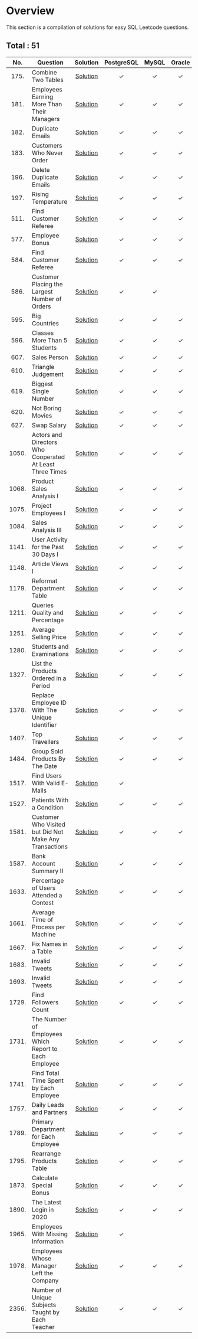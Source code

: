 # Overview

This section is a compilation of solutions for easy SQL Leetcode questions.


## Total : 51


| No. | Question | Solution | PostgreSQL | MySQL | Oracle |
|:---:|----------|:--------:|:----------:|:-----:|:------:|
| 175. | Combine Two Tables | [Solution](https://github.com/ezryn-zaharoff/leetcode-solutions/blob/master/sql/01-sql-easy/easy-solutions/Q0175.md) | ✓ | ✓ | ✓ |
| 181. | Employees Earning More Than Their Managers | [Solution](https://github.com/ezryn-zaharoff/leetcode-solutions/blob/master/sql/01-sql-easy/easy-solutions/Q0181.md) | ✓ | ✓ | ✓ |
| 182. | Duplicate Emails | [Solution](https://github.com/ezryn-zaharoff/leetcode-solutions/blob/master/sql/01-sql-easy/easy-solutions/Q0182.md) | ✓ | ✓ | ✓ |
| 183. | Customers Who Never Order | [Solution](https://github.com/ezryn-zaharoff/leetcode-solutions/blob/master/sql/01-sql-easy/easy-solutions/Q0183.md) | ✓ | ✓ | ✓ |
| 196. | Delete Duplicate Emails | [Solution](https://github.com/ezryn-zaharoff/leetcode-solutions/blob/master/sql/01-sql-easy/easy-solutions/Q0196.md) | ✓ | ✓ | ✓ |
| 197. | Rising Temperature | [Solution](https://github.com/ezryn-zaharoff/leetcode-solutions/blob/master/sql/01-sql-easy/easy-solutions/Q0197.md) | ✓ | ✓ | ✓ |
| 511. | Find Customer Referee | [Solution](https://github.com/ezryn-zaharoff/leetcode-solutions/blob/master/sql/01-sql-easy/easy-solutions/Q0511.md) | ✓ | ✓ | ✓ |
| 577. | Employee Bonus | [Solution](https://github.com/ezryn-zaharoff/leetcode-solutions/blob/master/sql/01-sql-easy/easy-solutions/Q0577.md) | ✓ | ✓ | ✓ |
| 584. | Find Customer Referee | [Solution](https://github.com/ezryn-zaharoff/leetcode-solutions/blob/master/sql/01-sql-easy/easy-solutions/Q0584.md) | ✓ | ✓ | ✓ |
| 586. | Customer Placing the Largest Number of Orders | [Solution](https://github.com/ezryn-zaharoff/leetcode-solutions/blob/master/sql/01-sql-easy/easy-solutions/Q0586.md) | ✓ | ✓ |  |
| 595. | Big Countries | [Solution](https://github.com/ezryn-zaharoff/leetcode-solutions/blob/master/sql/01-sql-easy/easy-solutions/Q0595.md) | ✓ | ✓ | ✓ |
| 596. | Classes More Than 5 Students | [Solution](https://github.com/ezryn-zaharoff/leetcode-solutions/blob/master/sql/01-sql-easy/easy-solutions/Q0596.md) | ✓ | ✓ | ✓ |
| 607. | Sales Person | [Solution](https://github.com/ezryn-zaharoff/leetcode-solutions/blob/master/sql/01-sql-easy/easy-solutions/Q0607.md) | ✓ | ✓ | ✓ |
| 610. | Triangle Judgement | [Solution](https://github.com/ezryn-zaharoff/leetcode-solutions/blob/master/sql/01-sql-easy/easy-solutions/Q0610.md) | ✓ | ✓ | ✓ |
| 619. | Biggest Single Number | [Solution](https://github.com/ezryn-zaharoff/leetcode-solutions/blob/master/sql/01-sql-easy/easy-solutions/Q0619.md) | ✓ | ✓ | ✓ |
| 620. | Not Boring Movies | [Solution](https://github.com/ezryn-zaharoff/leetcode-solutions/blob/master/sql/01-sql-easy/easy-solutions/Q0620.md) | ✓ | ✓ | ✓ |
| 627. | Swap Salary | [Solution](https://github.com/ezryn-zaharoff/leetcode-solutions/blob/master/sql/01-sql-easy/easy-solutions/Q0627.md) | ✓ | ✓ | ✓ |
| 1050. | Actors and Directors Who Cooperated At Least Three Times | [Solution](https://github.com/ezryn-zaharoff/leetcode-solutions/blob/master/sql/01-sql-easy/easy-solutions/Q1050.md) | ✓ | ✓ | ✓ |
| 1068. | Product Sales Analysis I | [Solution](https://github.com/ezryn-zaharoff/leetcode-solutions/blob/master/sql/01-sql-easy/easy-solutions/Q1068.md) | ✓ | ✓ | ✓ |
| 1075. | Project Employees I | [Solution](https://github.com/ezryn-zaharoff/leetcode-solutions/blob/master/sql/01-sql-easy/easy-solutions/Q1075.md) | ✓ | ✓ | ✓ |
| 1084. | Sales Analysis III | [Solution](https://github.com/ezryn-zaharoff/leetcode-solutions/blob/master/sql/01-sql-easy/easy-solutions/Q1084.md) | ✓ | ✓ | ✓ |
| 1141. | User Activity for the Past 30 Days I | [Solution](https://github.com/ezryn-zaharoff/leetcode-solutions/blob/master/sql/01-sql-easy/easy-solutions/Q1141.md) | ✓ | ✓ | ✓ |
| 1148. | Article Views I | [Solution](https://github.com/ezryn-zaharoff/leetcode-solutions/blob/master/sql/01-sql-easy/easy-solutions/Q1148.md) | ✓ | ✓ | ✓ |
| 1179. | Reformat Department Table | [Solution](https://github.com/ezryn-zaharoff/leetcode-solutions/blob/master/sql/01-sql-easy/easy-solutions/Q1179.md) | ✓ | ✓ | ✓ |
| 1211. | Queries Quality and Percentage | [Solution](https://github.com/ezryn-zaharoff/leetcode-solutions/blob/master/sql/01-sql-easy/easy-solutions/Q1211.md) | ✓ | ✓ | ✓ |
| 1251. | Average Selling Price | [Solution](https://github.com/ezryn-zaharoff/leetcode-solutions/blob/master/sql/01-sql-easy/easy-solutions/Q1251.md) | ✓ | ✓ | ✓ |
| 1280. | Students and Examinations | [Solution](https://github.com/ezryn-zaharoff/leetcode-solutions/blob/master/sql/01-sql-easy/easy-solutions/Q1280.md) | ✓ | ✓ | ✓ |
| 1327. | List the Products Ordered in a Period | [Solution](https://github.com/ezryn-zaharoff/leetcode-solutions/blob/master/sql/01-sql-easy/easy-solutions/Q1327.md) | ✓ | ✓ | ✓ |
| 1378. | Replace Employee ID With The Unique Identifier | [Solution](https://github.com/ezryn-zaharoff/leetcode-solutions/blob/master/sql/01-sql-easy/easy-solutions/Q1378.md) | ✓ | ✓ | ✓ |
| 1407. | Top Travellers | [Solution](https://github.com/ezryn-zaharoff/leetcode-solutions/blob/master/sql/01-sql-easy/easy-solutions/Q1407.md) | ✓ | ✓ | ✓ |
| 1484. | Group Sold Products By The Date | [Solution](https://github.com/ezryn-zaharoff/leetcode-solutions/blob/master/sql/01-sql-easy/easy-solutions/Q1484.md) | ✓ | ✓ | ✓ |
| 1517. | Find Users With Valid E-Mails | [Solution](https://github.com/ezryn-zaharoff/leetcode-solutions/blob/master/sql/01-sql-easy/easy-solutions/Q1517.md) | ✓ |  |  |
| 1527. | Patients With a Condition | [Solution](https://github.com/ezryn-zaharoff/leetcode-solutions/blob/master/sql/01-sql-easy/easy-solutions/Q1527.md) | ✓ | ✓ | ✓ |
| 1581. | Customer Who Visited but Did Not Make Any Transactions | [Solution](https://github.com/ezryn-zaharoff/leetcode-solutions/blob/master/sql/01-sql-easy/easy-solutions/Q1581.md) | ✓ | ✓ | ✓ |
| 1587. | Bank Account Summary II | [Solution](https://github.com/ezryn-zaharoff/leetcode-solutions/blob/master/sql/01-sql-easy/easy-solutions/Q1587.md) | ✓ | ✓ | ✓ |
| 1633. | Percentage of Users Attended a Contest | [Solution](https://github.com/ezryn-zaharoff/leetcode-solutions/blob/master/sql/01-sql-easy/easy-solutions/Q1633.md) | ✓ | ✓ | ✓ |
| 1661. | Average Time of Process per Machine | [Solution](https://github.com/ezryn-zaharoff/leetcode-solutions/blob/master/sql/01-sql-easy/easy-solutions/Q1661.md) | ✓ | ✓ | ✓ |
| 1667. | Fix Names in a Table | [Solution](https://github.com/ezryn-zaharoff/leetcode-solutions/blob/master/sql/01-sql-easy/easy-solutions/Q1667.md) | ✓ | ✓ | ✓ |
| 1683. | Invalid Tweets | [Solution](https://github.com/ezryn-zaharoff/leetcode-solutions/blob/master/sql/01-sql-easy/easy-solutions/Q1683.md) | ✓ | ✓ | ✓ |
| 1693. | Invalid Tweets | [Solution](https://github.com/ezryn-zaharoff/leetcode-solutions/blob/master/sql/01-sql-easy/easy-solutions/Q1693.md) | ✓ | ✓ | ✓ |
| 1729. | Find Followers Count | [Solution](https://github.com/ezryn-zaharoff/leetcode-solutions/blob/master/sql/01-sql-easy/easy-solutions/Q1729.md) | ✓ | ✓ | ✓ |
| 1731. | The Number of Employees Which Report to Each Employee | [Solution](https://github.com/ezryn-zaharoff/leetcode-solutions/blob/master/sql/01-sql-easy/easy-solutions/Q1731.md) | ✓ | ✓ | ✓ |
| 1741. | Find Total Time Spent by Each Employee | [Solution](https://github.com/ezryn-zaharoff/leetcode-solutions/blob/master/sql/01-sql-easy/easy-solutions/Q1741.md) | ✓ | ✓ | ✓ |
| 1757. | Daily Leads and Partners | [Solution](https://github.com/ezryn-zaharoff/leetcode-solutions/blob/master/sql/01-sql-easy/easy-solutions/Q1757.md) | ✓ | ✓ | ✓ |
| 1789. | Primary Department for Each Employee | [Solution](https://github.com/ezryn-zaharoff/leetcode-solutions/blob/master/sql/01-sql-easy/easy-solutions/Q1789.md) | ✓ | ✓ | ✓ |
| 1795. | Rearrange Products Table | [Solution](https://github.com/ezryn-zaharoff/leetcode-solutions/blob/master/sql/01-sql-easy/easy-solutions/Q1795.md) | ✓ | ✓ | ✓ |
| 1873. | Calculate Special Bonus | [Solution](https://github.com/ezryn-zaharoff/leetcode-solutions/blob/master/sql/01-sql-easy/easy-solutions/Q1873.md) | ✓ | ✓ | ✓ |
| 1890. | The Latest Login in 2020 | [Solution](https://github.com/ezryn-zaharoff/leetcode-solutions/blob/master/sql/01-sql-easy/easy-solutions/Q1890.md) | ✓ | ✓ | ✓ |
| 1965. | Employees With Missing Information | [Solution](https://github.com/ezryn-zaharoff/leetcode-solutions/blob/master/sql/01-sql-easy/easy-solutions/Q1965.md) | ✓ |  |  |
| 1978. | Employees Whose Manager Left the Company | [Solution](https://github.com/ezryn-zaharoff/leetcode-solutions/blob/master/sql/01-sql-easy/easy-solutions/Q1978.md) | ✓ | ✓ | ✓ |
| 2356. | Number of Unique Subjects Taught by Each Teacher | [Solution](https://github.com/ezryn-zaharoff/leetcode-solutions/blob/master/sql/01-sql-easy/easy-solutions/Q2356.md) | ✓ | ✓ | ✓ |